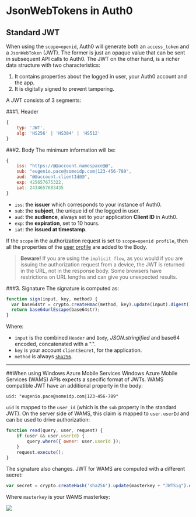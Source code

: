 # JsonWebTokens in Auth0

## Standard JWT

When using the `scope=openid`, Auth0 will generate both an `access_token` and a `JsonWebToken` (JWT). The former is just an opaque value that can be sent in subsequent API calls to Auth0. The JWT on the other hand, is a richer data structure with two characteristics:

1. It contains properties about the logged in user, your Auth0 account and the app.
2. It is digitally signed to prevent tampering.

A JWT consists of 3 segments:

###1. Header
```javascript
{
	typ: 'JWT',
	alg: 'HS256' | 'HS384' | 'HS512'	
}
```
###2. Body
The minimum information will be:

```javascript
{
 	iss: "https://@@account.namespace@@",
    sub: "eugenio.pace@someidp.com|123-456-789",
    aud: "@@account.clientId@@",
    exp: 425657675322,
    iat: 2434657683435
}	
```

* `iss`: the __issuer__ which corresponds to your instance of Auth0.
* `sub`: the __subject__, the unique id of the logged in user.
* `aud`: the __audience__, always set to your application __Client ID__ in Auth0.
* `exp`: the __expiration__, set to 10 hours.
* `iat`: the __issued at timestamp__.

If the `scope` in the authorization request is set to `scope=openid profile`, then all the properties of the [user profile](user-profile) are added to the Body.

> __Beware!__ If you are using the `implicit flow`, as you would if you are issuing the authorization request from a device, the JWT is returned in the URL, not in the response body. Some browsers have restrictions on URL lengths and can give you unexpected results.

###3. Signature
The signature is computed as:

```javascript
function sign(input, key, method) {
  var base64str = crypto.createHmac(method, key).update(input).digest('base64');
  return base64urlEscape(base64str);
}
```
Where:

* `input` is the combined `Header` and `Body`, _JSON.stringified_ and base64 encoded, concatenated with a ".".
* `key` is your account `clientSecret`, for the application.
* `method` is always [`sha256`](https://en.wikipedia.org/wiki/SHA-2).

---

##When using Windows Azure Mobile Services
Windows Azure Mobile Services (WAMS) APIs expects a specific format of JWTs. WAMS compatible JWT have an additional property in the body:

	uid: "eugenio.pace@someidp.com|123-456-789"

`uid` is mapped to the `user_id` (which is the `sub` property in the standard JWT). On the server side of WAMS, this claim is mapped to `user.userId` and can be used to drive authorization:

```javascript
function read(query, user, request) {
    if (user && user.userId) { 
    	query.where({ owner: user.userId }); 
    }
    request.execute();
}
```

The signature also changes. JWT for WAMS are computed with a different secret:

```javascript
var secret = crypto.createHash('sha256').update(masterkey + "JWTSig").digest('base64');
```

Where `masterkey` is your WAMS masterkey:

![](https://puu.sh/3ruy9.png)
